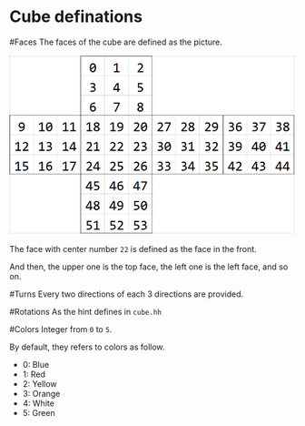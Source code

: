 Cube definations
===
#Faces
The faces of the cube are defined as the picture.

![Cube](./cube.png)

The face with center number `22` is defined as the face in the front.

And then, the upper one is the top face, the left one is the left face, and so on.

#Turns
Every two directions of each 3 directions are provided.

#Rotations
As the hint defines in `cube.hh`

#Colors
Integer from `0` to `5`.

By default, they refers to colors as follow.
* 0: Blue
* 1: Red
* 2: Yellow
* 3: Orange
* 4: White
* 5: Green
